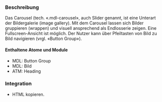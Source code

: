 ### Beschreibung
 
Das Carousel (tech. «.mdl-carousel», auch Slider genannt, ist eine Unterart der Bildergalerie (image gallery). Mit dem Carousel lassen sich Bilder gruppieren (wrappen) und visuell ansprechend als Endlosserie zeigen. Eine Fullscreen-Ansicht ist möglich.  Der Nutzer kann über Pfeiltasten von Bild zu Bild navigieren (vrgl. «Button Group»).
 
#### Enthaltene Atome und Module
* MDL: Button Group
* MDL: Bild
* ATM: Heading
 
### Integration
 
* HTML kopieren.

